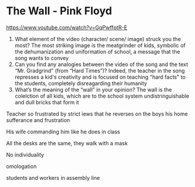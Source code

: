 # The Wall - Pink Floyd
https://www.youtube.com/watch?v=GqPwffptR-E
1. What element of the video (character/ scene/ image) struck you the most?
The most striking image is the meatgrinder of kids, symbolic of the dehumanization and uniformation of school, a message that the song wants to convey
2. Can you find any analogies between the video of the song and the text “Mr. Gradgrind” (from “Hard Times”)?
Indeed, the teacher in the song represses a kid's creativity and is focused on teaching "hard facts" to the students, completely disreagarding their humanity
3. What’s the meaning of the “wall” in your opinion?
The wall is the colelction of all kids, which are to the school system undistringuishable and dull bricks that form it

Teacher so frustrated by strict iews that he reverses on the boys his home sufferance and frustration

His wife commanding him like he does in class

All the desks are the same, they walk with a mask

No individuality

omologation

students and workers in assembly line


<!--stackedit_data:
eyJoaXN0b3J5IjpbMjM3Nzg0NDE3LDE1MTg3MjEyNDRdfQ==
-->